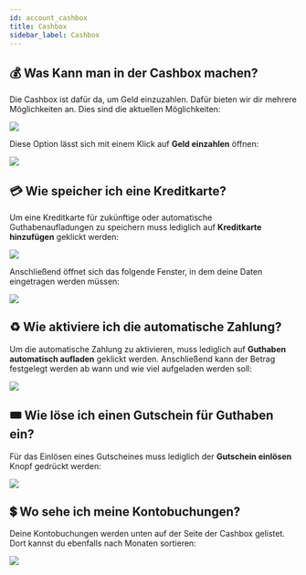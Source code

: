 ```yaml
---
id: account_cashbox
title: Cashbox
sidebar_label: Cashbox
---
```


## 💰 Was Kann man in der Cashbox machen?

Die Cashbox ist dafür da, um Geld einzuzahlen. Dafür bieten wir dir mehrere Möglichkeiten an. Dies sind die aktuellen Möglichkeiten:

![](https://screensaver01.zap-hosting.com/index.php/s/daaL8rAaNepQKDN/preview)

Diese Option lässt sich mit einem Klick auf **Geld einzahlen** öffnen: 

![](https://screensaver01.zap-hosting.com/index.php/s/xYsr6HWAbWfSq4N/preview)


## 💳 Wie speicher ich eine Kreditkarte?

Um eine Kreditkarte für zukünftige oder automatische Guthabenaufladungen zu speichern muss lediglich auf **Kreditkarte hinzufügen** geklickt werden: 

![](https://screensaver01.zap-hosting.com/index.php/s/8WHa5T8Q4RNarFk/preview)

Anschließend öffnet sich das folgende Fenster, in dem deine Daten eingetragen werden müssen: 

![](https://screensaver01.zap-hosting.com/index.php/s/x8WfEHc9CQn3Hpi/preview)


## ♻️ Wie aktiviere ich die automatische Zahlung?

Um die automatische Zahlung zu aktivieren, muss lediglich auf **Guthaben automatisch aufladen** geklickt werden. Anschließend kann der Betrag festgelegt werden ab wann und wie viel aufgeladen werden soll:

![](https://screensaver01.zap-hosting.com/index.php/s/gwP8J7tJdFSPwY9/preview)


##  🎟️ Wie löse ich einen Gutschein für Guthaben ein?

Für das Einlösen eines Gutscheines muss lediglich der **Gutschein einlösen** Knopf gedrückt werden: 

![](https://screensaver01.zap-hosting.com/index.php/s/8b2H6EjxgWCZTcw/preview)


##  💲 Wo sehe ich meine Kontobuchungen?

Deine Kontobuchungen werden unten auf der Seite der Cashbox gelistet. Dort kannst du ebenfalls nach Monaten sortieren:

![](https://screensaver01.zap-hosting.com/index.php/s/y86wN6yQAjE23cj/preview)


